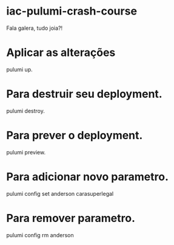 # iac-pulumi-crash-course

Fala galera, tudo joia?!

# Aplicar as alterações
pulumi up.

# Para destruir seu deployment.
pulumi destroy.

# Para prever o deployment.
pulumi preview.

# Para adicionar novo parametro.
pulumi config set anderson carasuperlegal

# Para remover parametro.
pulumi config rm anderson
